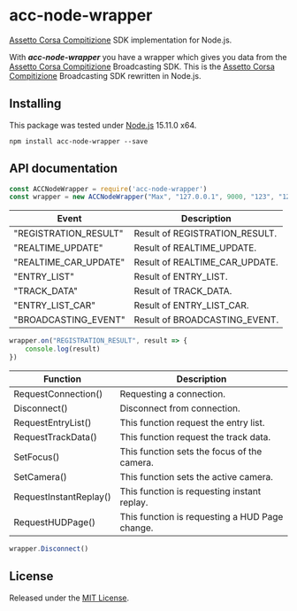 # acc-node-wrapper

[Assetto Corsa Compitizione](https://www.assettocorsa.it/competizione/) SDK implementation for Node.js.

With ***acc-node-wrapper*** you have a wrapper which gives you data from the [Assetto Corsa Compitizione](https://www.assettocorsa.it/competizione/) Broadcasting SDK.
This is the [Assetto Corsa Compitizione](https://www.assettocorsa.it/competizione/) Broadcasting SDK rewritten in Node.js. 

## Installing

This package was tested under [Node.js](https://nodejs.org/) 15.11.0 x64.

`npm install acc-node-wrapper --save`

## API documentation

```js
const ACCNodeWrapper = require('acc-node-wrapper')
const wrapper = new ACCNodeWrapper("Max", "127.0.0.1", 9000, "123", "123", 250, true)
```

| Event | Description |
| --- | --- |
| "REGISTRATION_RESULT" | Result of REGISTRATION_RESULT. |
| "REALTIME_UPDATE" | Result of REALTIME_UPDATE. |
| "REALTIME_CAR_UPDATE" | Result of REALTIME_CAR_UPDATE. |
| "ENTRY_LIST" | Result of ENTRY_LIST. |
| "TRACK_DATA" | Result of TRACK_DATA. |
| "ENTRY_LIST_CAR" | Result of ENTRY_LIST_CAR. |
| "BROADCASTING_EVENT" | Result of BROADCASTING_EVENT. |

```js
wrapper.on("REGISTRATION_RESULT", result => {
    console.log(result)
})
```

| Function | Description |
| --- | --- |
| RequestConnection() | Requesting a connection. |
| Disconnect() | Disconnect from connection. |
| RequestEntryList() | This function request the entry list. |
| RequestTrackData() | This function request the track data. |
| SetFocus() | This function sets the focus of the camera. |
| SetCamera() | This function sets the active camera. |
| RequestInstantReplay() | This function is requesting instant replay. |
| RequestHUDPage() | This function is requesting a HUD Page change. |

```js
wrapper.Disconnect()
```

## License

Released under the [MIT License](https://github.com/FynniX/acc-node-wrapper/blob/main/LICENSE).
